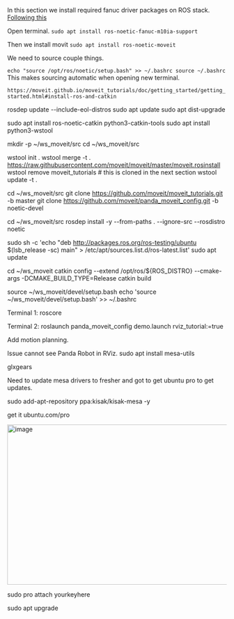 In this section we install required fanuc driver packages on ROS stack.  [Following this](https://github.com/ros-industrial/fanuc)

Open terminal.
`sudo apt install ros-noetic-fanuc-m10ia-support`

Then we install movit
`sudo apt install ros-noetic-moveit`

We need to source couple things.

`echo "source /opt/ros/noetic/setup.bash" >> ~/.bashrc
source ~/.bashrc`
This makes sourcing automatic when opening new terminal.

`https://moveit.github.io/moveit_tutorials/doc/getting_started/getting_started.html#install-ros-and-catkin`

rosdep update --include-eol-distros
sudo apt update
sudo apt dist-upgrade

sudo apt install ros-noetic-catkin python3-catkin-tools
sudo apt install python3-wstool

mkdir -p ~/ws_moveit/src
cd ~/ws_moveit/src

wstool init .
wstool merge -t . https://raw.githubusercontent.com/moveit/moveit/master/moveit.rosinstall
wstool remove moveit_tutorials  # this is cloned in the next section
wstool update -t .

cd ~/ws_moveit/src
git clone https://github.com/moveit/moveit_tutorials.git -b master
git clone https://github.com/moveit/panda_moveit_config.git -b noetic-devel

cd ~/ws_moveit/src
rosdep install -y --from-paths . --ignore-src --rosdistro noetic

sudo sh -c 'echo "deb http://packages.ros.org/ros-testing/ubuntu $(lsb_release -sc) main" > /etc/apt/sources.list.d/ros-latest.list'
sudo apt update

cd ~/ws_moveit
catkin config --extend /opt/ros/${ROS_DISTRO} --cmake-args -DCMAKE_BUILD_TYPE=Release
catkin build

source ~/ws_moveit/devel/setup.bash
echo 'source ~/ws_moveit/devel/setup.bash' >> ~/.bashrc

Terminal 1: 
roscore

Terminal 2:
roslaunch panda_moveit_config demo.launch rviz_tutorial:=true

Add motion planning.

Issue cannot see Panda Robot in RViz.
sudo apt install mesa-utils

glxgears

Need to update mesa drivers to fresher and got to get ubuntu pro to get updates.

sudo add-apt-repository ppa:kisak/kisak-mesa -y

get it ubuntu.com/pro

<img width="821" height="367" alt="image" src="https://github.com/user-attachments/assets/926f6ada-6cac-48fe-a2ef-7024238cc6d2" />

sudo pro attach yourkeyhere

sudo apt upgrade



